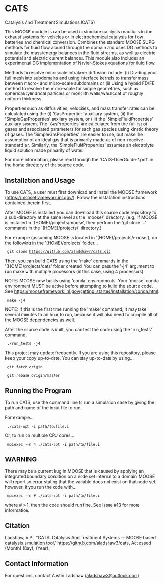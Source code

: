 CATS
=====

Catalysis And Treatment Simulations (CATS)

This MOOSE module is can be used to simulate catalysis reactions in the exhaust systems for vehicles or in electrochemical catalysis for flow batteries and chemical conversion. Combines the standard MOOSE SUPG methods for fluid flow around through the domain and uses DG methods to simulate the mass/energy balances in the fluid streams, as well as electric potential and electric current balances. This module also includes an experimental DG implementation of Navier-Stokes equations for fluid flow.

Methods to resolve microscale intralayer diffusion include: (i) Dividing your full mesh into subdomains and using
interface kernels to transfer mass between macro- and micro-scale subdomains or (ii) Using a hybrid FD/FE method
to resolve the micro-scale for simple geometries, such as spherical/cylindrical particles or monolith walls/washcoat
of roughly uniform thickness.

Properties such as diffusivities, velocities, and mass transfer rates can be calculated using the (i) 'GasProperties' auxiliary system, (ii) the 'SimpleGasProperties' auxilary system, or (iii) the 'SimpleFluidProperties' auxilary system. The 'GasProperties' are
calculated from the full list of gases and associated parameters for each gas species using kinetic theory of
gases. The 'SimpleGasProperties' are easier to use, but make the assumption of an ideal gas that is primarily
made up of non-reactive standard air. Similarly, the 'SimpleFluidProperties' assumes an electrolyte liquid solution made primarily of water.

For more information, please read through the 'CATS-UserGuide-*.pdf' in the home directory of the source code.


Installation and Usage
-----
To use CATS, a user must first download and install the MOOSE framework (https://mooseframework.inl.gov/). Follow the installation instructions contained therein first.

After MOOSE is installed, you can download this source code repository to a sub-directory at the same level as the 'moose/' directory. (e.g., if MOOSE is installed in '(HOME)/projects/moose', then perform the 'git clone ...' commands in the '(HOME)/projects/' directory.)

For example (assuming MOOSE is located in '(HOME)/projects/moose'), do the following in the '(HOME)/projects' folder...

<code> git clone https://github.com/aladshaw3/cats.git </code>

Then, you can build CATS using the 'make' commands in the '(HOME)/projects/cats' folder created. You can
pass the '-j4' argument to run make with multiple processors (in this case, using 4 processors).

NOTE: MOOSE now builds using 'conda' environments. Your 'moose' conda environment MUST be active before
attempting to build the source code. See https://mooseframework.inl.gov/getting_started/installation/conda.html.

<code> make -j4 </code>

NOTE: If this is the first time running the 'make' command, it may take several minutes to an
hour to run, because it will also need to compile all of the MOOSE dependencies as well.

After the source code is built, you can test the code using the 'run_tests' command.

<code> ./run_tests -j4 </code>

This project may update frequently. If you are using this repository, please keep your copy up-to-date. You can
stay up-to-date by using...

<code> git fetch origin </code>

<code> git rebase origin/master </code>


Running the Program
-----
To run CATS, use the command line to run a simulation case by giving the path and name of the input file to run.

For example...

<code> ./cats-opt -i path/to/file.i </code>

Or, to run on multiple CPU cores...

<code> mpiexec --n 4 ./cats-opt -i path/to/file.i </code>


WARNING
-----
There may be a current bug in MOOSE that is caused by applying an integrated boundary
condition on a node set internal to a domain. MOOSE will report an error stating that
the variable does not exist on that node set, however, if you run the code with...

<code> mpiexec --n # ./cats-opt -i path/to/file.i </code>

where # > 1, then the code should run fine. See issue #13 for more information. 


Citation
-----
Ladshaw, A.P., "CATS: Catalysis And Treatment Systems -- MOOSE based catalysis simulation tool," https://github.com/aladshaw3/cats, Accessed (Month) (Day), (Year).


Contact Information
-----

For questions, contact Austin Ladshaw (aladshaw3@outlook.com)
